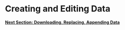 # Creating and Editing Data

#### [Next Section: Downloading, Replacing, Appending Data](REPLACE_DATASETS.md)
